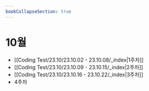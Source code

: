 ```yaml
---
bookCollapseSection: true
---
```

# 10월

- [[Coding Test/23.10/23.10.02 - 23.10.08/_index|1주차]]
- [[Coding Test/23.10/23.10.09 - 23.10.15/_index|2주차]]
- [[Coding Test/23.10/23.10.16 - 23.10.22/_index|3주차]]
- 4주차